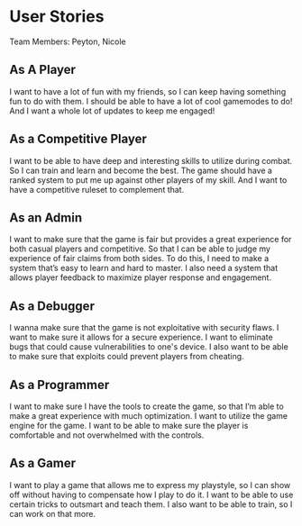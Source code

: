 # User Stories

Team Members: Peyton, Nicole

## As A Player

I want to have a lot of fun with my friends, so I can keep having something fun to do with them. I should be able to have a lot of cool gamemodes to do! And I want a whole lot of updates to keep me engaged!

## As a Competitive Player

I want to be able to have deep and interesting skills to utilize during combat. So I can train and learn and become the best. The game should have a ranked system to put me up against other players of my skill. And I want to have a competitive ruleset to complement that.

## As an Admin

I want to make sure that the game is fair but provides a great experience for both casual players and competitive. So that I can be able to judge my experience of fair claims from both sides. To do this, I need to make a system that’s easy to learn and hard to master. I also need a system that allows player feedback to maximize player response and engagement.

## As a Debugger

I wanna make sure that the game is not exploitative with security flaws. I want to make sure it allows for a secure experience. I want to eliminate bugs that could cause vulnerabilities to one's device. I also want to be able to make sure that exploits could prevent players from cheating.

## As a Programmer

 I want to make sure I have the tools to create the game, so that I’m able to make a great experience with much optimization. I want to utilize the game engine for the game. I want to be able to make sure the player is comfortable and not overwhelmed with the controls.

## As a Gamer

I want to play a game that allows me to express my playstyle, so I can show off without having to compensate how I play to do it. I want to be able to use certain tricks to outsmart and teach them. I also want to be able to train, so I can work on that more.
